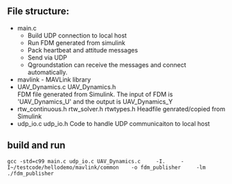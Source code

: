 
## File structure:
* main.c
  * Build UDP connection to local host
  * Run FDM generated from simulink
  * Pack heartbeat and attitude messages
  * Send via UDP
  * Qgroundstation can receive the messages and connect automatically.
* mavlink - MAVLink library
* UAV_Dynamics.c   UAV_Dynamics.h   
   FDM file generated from Simulink.  The input of FDM is 'UAV_Dynamics_U' and the output is UAV_Dynamics_Y
* rtw_continuous.h    rtw_solver.h     rtwtypes.h
   Headfile genrated/copied from Simulink 
* udp_io.c udp_io.h
  Code to handle UDP communicaiton to local host

## build and run
~~~
gcc -std=c99 main.c udp_io.c UAV_Dynamics.c     -I.     -I~/testcode/hellodemo/mavlink/common    -o fdm_publisher     -lm
./fdm_publisher
~~~